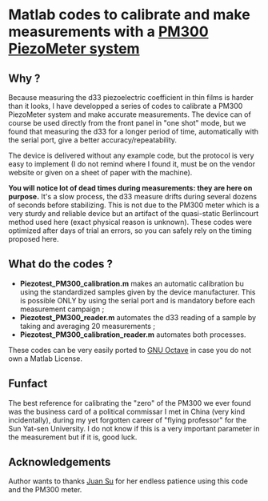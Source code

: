 # Matlab codes to calibrate and make measurements with a [PM300 PiezoMeter system](https://www.piezotest.com/d33piezometer.php)

## Why ?

Because measuring the d33 piezoelectric coefficient in thin films is harder than it looks, I have developped a series of codes to calibrate a PM300 PiezoMeter system and make accurate measurements. The device can of course be used directly from the front panel in "one shot" mode, but we found that measuring the d33 for a longer period of time, automatically with the serial port, give a better accuracy/repeatability.

The device is delivered without any example code, but the protocol is very easy to implement (I do not remind where I found it, must be on the vendor website or given on a sheet of paper with the machine).

**You will notice lot of dead times during measurements: they are here on purpose.** It's a slow process, the d33 measure drifts during several dozens of seconds before stabilizing. This is not due to the PM300 meter which is a very sturdy and reliable device but an artifact of the quasi-static Berlincourt method used here (exact physical reason is unknown). These codes were optimized after days of trial an errors, so you can safely rely on the timing proposed here.

## What do the codes ?

- **Piezotest_PM300_calibration.m** makes an automatic calibration bu using the standardized samples given by the device manufacturer. This is possible ONLY by using the serial port and is mandatory before each measurement campaign ;
- **Piezotest_PM300_reader.m** automates the d33 reading of a sample by taking and averaging 20 measurements ;
- **Piezotest_PM300_calibration_reader.m** automates both processes.

These codes can be very easily ported to [GNU Octave](https://octave.org/) in case you do not own a Matlab License.

## Funfact

The best reference for calibrating the "zero" of the PM300 we ever found was the business card of a political commissar I met in China (very kind incidentally), during my yet forgotten career of "flying professor" for the Sun Yat-sen University. I do not know if this is a very important parameter in the measurement but if it is, good luck.  

## Acknowledgements

Author wants to thanks [Juan Su](https://www.researchgate.net/profile/Juan-Su-5) for her endless patience using this code and the PM300 meter.
